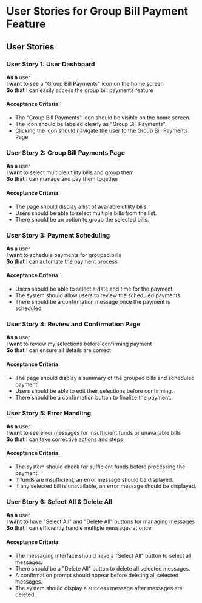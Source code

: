 # User Stories for Group Bill Payment Feature

<!-- 
Refer to the requirements defined in Requirements.md for user stories generation. 
Requirements are detailed in that file.

Requirements are : 1. **User Dashboard**: A "Group Bill Payments" icon will be displayed on the home screen.
2. **Group Bill Payments Page**: Users can select multiple utility bills and group them.
3. **Payment Scheduling**: Users can schedule payments for grouped bills.
4. **Review and Confirmation Page**: Users can review their selections before confirming payment.
5. **Error Handling**: Display error messages for insufficient funds or unavailable bills.
6. **Select All & Delete All**: Select all and delete all button for deleting messsages in messaging.
-->

## User Stories

### User Story 1: User Dashboard

**As a** user  
**I want** to see a "Group Bill Payments" icon on the home screen  
**So that** I can easily access the group bill payments feature  

#### Acceptance Criteria:
- The "Group Bill Payments" icon should be visible on the home screen.
- The icon should be labeled clearly as "Group Bill Payments".
- Clicking the icon should navigate the user to the Group Bill Payments Page.

### User Story 2: Group Bill Payments Page

**As a** user  
**I want** to select multiple utility bills and group them  
**So that** I can manage and pay them together  

#### Acceptance Criteria:
- The page should display a list of available utility bills.
- Users should be able to select multiple bills from the list.
- There should be an option to group the selected bills.

### User Story 3: Payment Scheduling

**As a** user  
**I want** to schedule payments for grouped bills  
**So that** I can automate the payment process  

#### Acceptance Criteria:
- Users should be able to select a date and time for the payment.
- The system should allow users to review the scheduled payments.
- There should be a confirmation message once the payment is scheduled.

### User Story 4: Review and Confirmation Page

**As a** user  
**I want** to review my selections before confirming payment  
**So that** I can ensure all details are correct  

#### Acceptance Criteria:
- The page should display a summary of the grouped bills and scheduled payment.
- Users should be able to edit their selections before confirming.
- There should be a confirmation button to finalize the payment.

### User Story 5: Error Handling

**As a** user  
**I want** to see error messages for insufficient funds or unavailable bills  
**So that** I can take corrective actions and steps  

#### Acceptance Criteria:
- The system should check for sufficient funds before processing the payment.
- If funds are insufficient, an error message should be displayed.
- If any selected bill is unavailable, an error message should be displayed.

### User Story 6: Select All & Delete All

**As a** user  
**I want** to have "Select All" and "Delete All" buttons for managing messages  
**So that** I can efficiently handle multiple messages at once  

#### Acceptance Criteria:
- The messaging interface should have a "Select All" button to select all messages.
- There should be a "Delete All" button to delete all selected messages.
- A confirmation prompt should appear before deleting all selected messages.
- The system should display a success message after messages are deleted.

